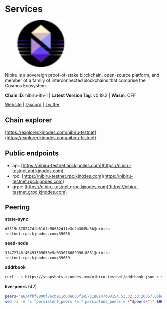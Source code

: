 # Services

<figure><img src="https://raw.githubusercontent.com/kj89/cosmos-images/main/logos/nibiru.png" width="150" alt=""><figcaption></figcaption></figure>

Nibiru is a sovereign proof-of-stake blockchain, open-source platform,  and member of a family of interconnected blockchains that comprise the Cosmos Ecosystem.

**Chain ID**: nibiru-itn-1 | **Latest Version Tag**: v0.19.2 | **Wasm**: OFF

[Website](https://nibiru.fi) | [Discord](https://discord.gg/nibiru) | [Twitter](https://twitter.com/NibiruChain)




## Chain explorer
[https://explorer.kjnodes.com/nibiru-testnet](https://explorer.kjnodes.com/nibiru-testnet)

## Public endpoints

* api: [https://nibiru-testnet.api.kjnodes.com](https://nibiru-testnet.api.kjnodes.com)
* rpc: [https://nibiru-testnet.rpc.kjnodes.com](https://nibiru-testnet.rpc.kjnodes.com)
* grpc: [https://nibiru-testnet.grpc.kjnodes.com](https://nibiru-testnet.grpc.kjnodes.com)

## Peering

**state-sync**

```text
d5519e378247dfb61dfe90652d1fe3e2b3005a5b@nibiru-testnet.rpc.kjnodes.com:39656
```

**seed-node**

```text
3f472746f46493309650e5a033076689996c8881@nibiru-testnet.rpc.kjnodes.com:39659
```

**addrbook**
```bash
curl -Ls https://snapshots.kjnodes.com/nibiru-testnet/addrbook.json > $HOME/.nibid/config/addrbook.json
```

**live-peers** (42)
```bash
peers="e634fbf8800f76cb911d03e665f2e573188147c0@154.53.32.30:26657,05beef8bd94ad31ce038f13d67db3a3c36539ac5@62.141.44.89:39656,aedf05252d5fac762d5732ab1bc8728a3337b81d@185.197.195.13:26656,b64a4369b555c14a8e05782f25841f54f634b724@101.35.224.91:26657,959a635aaea40cfc4ee75b01506d7816b3bb992e@66.94.104.84:26656,5a68b64792268713ea7c14d77da3ecd9f4eb43c0@212.90.120.247:26656,b402b5605e266dc7844fd20223082d798fee5dec@34.172.227.227:26656,e4ca253a75aa2651d0c0696639b6ce12f4a7244c@195.201.241.25:39656,6fefa7ece2ff81d1c228c31eda72692d9299d8bc@38.242.248.145:26656,4003c942d2fd79c1ef289673a01561681a49ec03@194.163.153.41:26656,b6db16ab4d2dfd61d0be94df4738ce5f1913de11@212.41.9.98:26656,c24993901b157f9515f162569a9eee65b9776674@155.133.22.19:36656,bf10da2792c9439edbfccce2cf0852e692039112@185.215.180.237:26656,6133b6a48cae4480b4c29c0bcc8e9ae501865943@141.164.63.169:26656,0811f875c3b9587d7a5614007c4d151018d3c956@62.171.187.193:26656,1750291aa1de3b04f07161ad4c0f2a47e7879d63@65.21.63.46:26656,dbfe627f6010f1167eb971ebe9bcd82dea9cf6d3@144.91.116.98:26656,4591a6d3bb34030aa3b7be72691e36eb72cd6eff@128.199.47.116:26656,f55ce3e7e95379654cc43f7d840d88f41eaaccec@118.69.175.70:26656,7cd09b8cfa8730a7ffc6b5796b51b346c10e1a4f@194.163.164.150:26656,55dfbbffebc40b147b2b765fc65a65711dafcbcd@31.220.78.145:39656,a5091d1afa277bab864a495d43226ee44f85604e@212.23.222.91:39656,64d2ea39df1cf635fccb17311c245b9fdc56194a@91.107.195.121:26656,ffec1bf617c0856ae62bb4fbf61f6199be965d0c@5.75.229.132:26656,e36ab19d3c46707e9dfec70be31023aed589c06c@161.97.142.54:26656,d2088d72ed310ca8e18a9ffcade2760dbee8423b@38.242.218.161:26656,cdc4fa8458e3225cc61b45ae6708cc5ccc0f2d18@38.242.153.228:26656,9e007b67fcd43335ef2f12759c4652ef25cfa511@178.128.211.233:26656,b410bd21ca4f2201804adf982c1624f910914da2@38.242.208.225:26656,97e7bdc9e3b377330b342e53005bb1756a9656b3@65.108.14.10:26656,594ac939aa2e63be343f2dfb28529640bdb5254d@124.221.84.227:26657,96349c8b30d41264bab5dabbed98b265925333a5@207.180.194.191:26656,ed83ea3ba7f5f5826963867afe2db3ca34b08fd0@124.221.83.125:26657,25d7a6c32516f18e3f45b0379460d8ed4e396b43@164.92.84.68:26656,db100df6875e24dd214d5b57181a14fc0db13dc0@194.163.171.26:26656,82d8f0d473863b8f104623539b0c4b65a997318a@146.190.226.211:26656,46b2205032ff6f15ce8cdca7d225aca3d84db47d@45.85.146.7:39656,9024178fb93ce4062eea8f368285d721a2dd1a9b@45.61.161.15:26656,e2324b10eb138c241b9a966b1e81659bfa6b68a3@138.201.251.62:26656,591b00c0bfdda9f94e40128869041d1da9ee1639@149.102.152.77:26656,4eb0cc5fa9727b3c1803536e9fe48b045cb9923e@194.60.201.124:26656,d5519e378247dfb61dfe90652d1fe3e2b3005a5b@65.109.68.190:39656"
sed -i -e "s|^persistent_peers *=.*|persistent_peers = \"$peers\"|" $HOME/.nibid/config/config.toml
```
